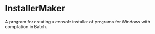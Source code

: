 # InstallerMaker
A program for creating a console installer of programs for Windows with compilation in Batch.
